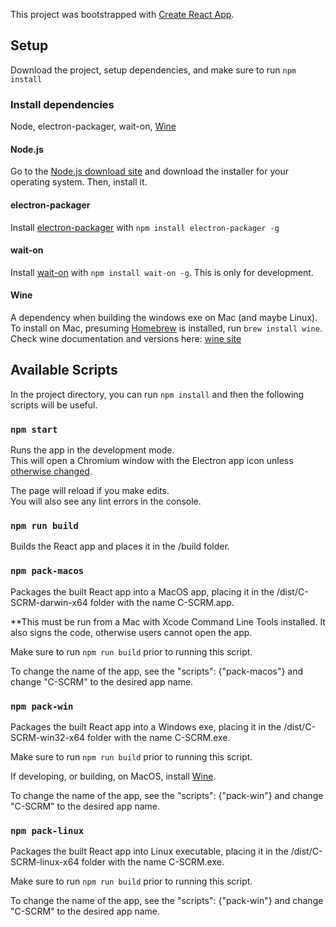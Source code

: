 This project was bootstrapped with [Create React App](https://github.com/facebook/create-react-app).

## Setup

Download the project, setup dependencies, and make sure to run `npm install`

### Install dependencies

Node, electron-packager, wait-on, [Wine](https://www.davidbaumgold.com/tutorials/wine-mac/)

#### Node.js

Go to the [Node.js download site](https://nodejs.org/en/download/) and download the installer for your operating system. Then, install it.

#### electron-packager

Install [electron-packager](https://github.com/electron-userland/electron-packager) with `npm install electron-packager -g`

#### wait-on
Install [wait-on](https://www.npmjs.com/package/wait-on) with `npm install wait-on -g`. This is only for development.

#### Wine
A dependency when building the windows exe on Mac (and maybe Linux). To install on Mac, presuming [Homebrew](https://brew.sh/) is installed, run `brew install wine`. Check wine documentation and versions here: [wine site](https://www.davidbaumgold.com/tutorials/wine-mac/)

## Available Scripts

In the project directory, you can run `npm install` and then the following scripts will be useful.

### `npm start`

Runs the app in the development mode.<br>
This will open a Chromium window with the Electron app icon unless [otherwise changed](https://www.christianengvall.se/electron-app-icons/).

The page will reload if you make edits.<br>
You will also see any lint errors in the console.

### `npm run build`

Builds the React app and places it in the /build folder.

### `npm pack-macos`

Packages the built React app into a MacOS app, placing it in the /dist/C-SCRM-darwin-x64 folder with the name C-SCRM.app.

**This must be run from a Mac with Xcode Command Line Tools installed. It also signs the code, otherwise users cannot open the app.

Make sure to run `npm run build` prior to running this script.

To change the name of the app, see the "scripts": {"pack-macos"} and change "C-SCRM" to the desired app name.

### `npm pack-win`

Packages the built React app into a Windows exe, placing it in the /dist/C-SCRM-win32-x64 folder with the name C-SCRM.exe.

Make sure to run `npm run build` prior to running this script.

If developing, or building, on MacOS, install [Wine](https://www.davidbaumgold.com/tutorials/wine-mac/).

To change the name of the app, see the "scripts": {"pack-win"} and change "C-SCRM" to the desired app name.

### `npm pack-linux`

Packages the built React app into Linux executable, placing it in the /dist/C-SCRM-linux-x64 folder with the name C-SCRM.exe.

Make sure to run `npm run build` prior to running this script.

To change the name of the app, see the "scripts": {"pack-win"} and change "C-SCRM" to the desired app name.